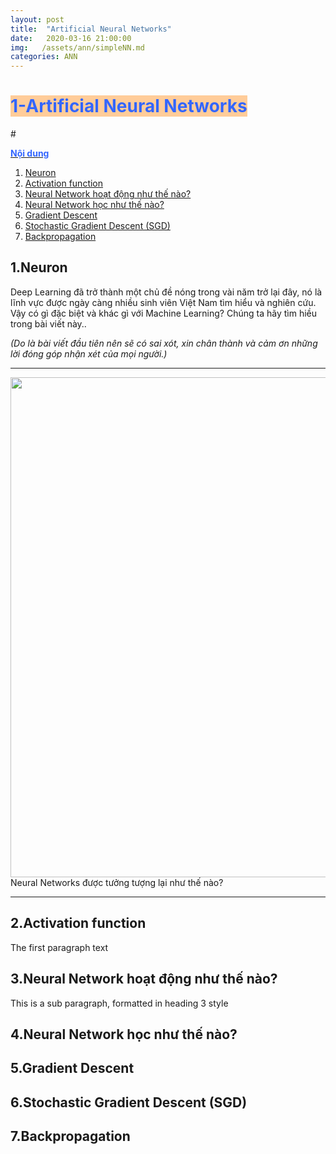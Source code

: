 ```yaml
---
layout: post
title:  "Artificial Neural Networks"
date:   2020-03-16 21:00:00
img:   /assets/ann/simpleNN.md
categories: ANN
---
```

<h1 style="text-align: justify;"><span style="color: #3366ff; background-color: #ffcc99;"><strong>1-Artificial Neural Networks</strong></span></h1>  

#<p><span style="text-decoration: underline;"><span style="color: #3366ff;"><strong>Nội dung</strong></span></span></p>  
1. [Neuron](#0)
2. [Activation function](#1)
3. [Neural Network hoạt động như thế nào?](#2)  
4. [Neural Network học như thế nào?](#3)
5. [Gradient Descent](#4)
6. [Stochastic Gradient Descent (SGD)](#5)
7. [Backpropagation](#6)

## 1.Neuron <a name="0"></a>
Deep Learning đã trở thành một chủ đề nóng trong vài năm trở lại đây, nó là lĩnh vực được ngày càng nhiều sinh viên Việt Nam tìm hiểu và nghiên cứu. Vậy có gì đặc biệt và khác gì với Machine Learning? Chúng ta hãy tìm hiều trong bài viết này..  

_(Do là bài viết đầu tiên nên sẽ có sai xót, xin chân thành và cảm ơn những lời đóng góp nhận xét của mọi người.)_  

<hr>
<div class="imgcap">
<div >
    <img src="/assets/ann/simpleNN.md" width = "800">
</div>
<div class="thecap">Neural Networks được tưởng tượng lại như thế nào?</div>
</div>
<hr>  

## 2.Activation function <a name="1"></a>
The first paragraph text

## 3.Neural Network hoạt động như thế nào? <a name="2"></a>
This is a sub paragraph, formatted in heading 3 style

## 4.Neural Network học như thế nào? <a name="3"></a>  

## 5.Gradient Descent <a name="4"></a>  

## 6.Stochastic Gradient Descent (SGD) <a name="5"></a>  

## 7.Backpropagation <a name="6"></a>  




[jekyll]:      http://jekyllrb.com
[jekyll-gh]:   https://github.com/jekyll/jekyll
[jekyll-help]: https://github.com/jekyll/jekyll-help
